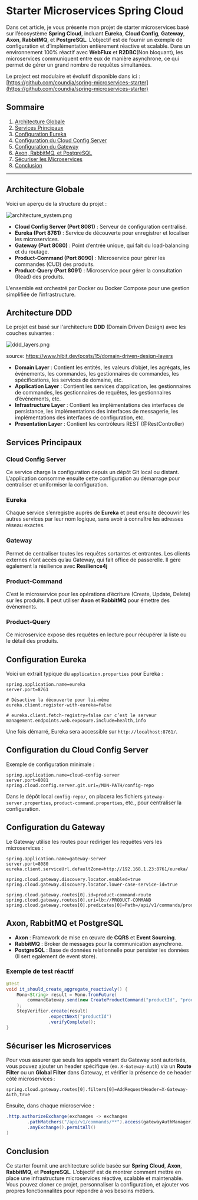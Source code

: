# Starter Microservices Spring Cloud

Dans cet article, je vous présente mon projet de starter microservices basé sur l’écosystème **Spring Cloud**, incluant **Eureka**, **Cloud Config**, **Gateway**, **Axon**, **RabbitMQ**, et **PostgreSQL**. L’objectif est de fournir un exemple de configuration et d’implémentation entièrement réactive et scalable.
Dans un environnement 100% réactif avec **WebFlux** et **R2DBC**(Non bloquant), les microservices communiquent entre eux de manière asynchrone,
ce qui permet de gérer un grand nombre de requêtes simultanées.

Le project est modulaire et évolutif disponible dans ici :
[https://github.com/coundia/spring-microservices-starter](https://github.com/coundia/spring-microservices-starter)

## Sommaire
1. [Architecture Globale](#architecture-globale)
2. [Services Principaux](#services-principaux)
3. [Configuration Eureka](#configuration-eureka)
4. [Configuration du Cloud Config Server](#configuration-du-cloud-config-server)
5. [Configuration du Gateway](#configuration-du-gateway)
6. [Axon, RabbitMQ, et PostgreSQL](#axon-rabbitmq-et-postgresql)
7. [Sécuriser les Microservices](#securiser-les-microservices)
8. [Conclusion](#conclusion)

---

## Architecture Globale

Voici un aperçu de la structure du projet :

![architecture_system.png](assets/architecture_system.png)

- **Cloud Config Server (Port 8081)** : Serveur de configuration centralisé.
- **Eureka (Port 8761)** : Service de découverte pour enregistrer et localiser les microservices.
- **Gateway (Port 8080)** : Point d’entrée unique, qui fait du load-balancing et du routage.
- **Product-Command (Port 8090)** : Microservice pour gérer les commandes (CUD) des produits.
- **Product-Query (Port 8091)** : Microservice pour gérer la consultation (Read) des produits.

L’ensemble est orchestré par Docker ou Docker Compose pour une gestion simplifiée de l’infrastructure.
## Architecture DDD

Le projet est basé sur l'architecture **DDD** (Domain Driven Design) avec les couches suivantes :

![ddd_layers.png](assets/ddd_layers.png)

source: https://www.hibit.dev/posts/15/domain-driven-design-layers

- **Domain Layer** : Contient les entités, les valeurs d’objet, les agrégats, les événements, les commandes, les gestionnaires de commandes, les spécifications, les services de domaine, etc.
- **Application Layer** : Contient les services d’application, les gestionnaires de commandes, les gestionnaires de requêtes, les gestionnaires d’événements, etc.
- **Infrastructure Layer** : Contient les implémentations des interfaces de persistance, les implémentations des interfaces de messagerie, les implémentations des interfaces de configuration, etc.
- **Presentation Layer** : Contient les contrôleurs REST (@RestController)

## Services Principaux

### Cloud Config Server
Ce service charge la configuration depuis un dépôt Git local ou distant. L’application consomme ensuite cette configuration au démarrage pour centraliser et uniformiser la configuration.

### Eureka
Chaque service s’enregistre auprès de **Eureka** et peut ensuite découvrir les autres services par leur nom logique, sans avoir à connaître les adresses réseau exactes.

### Gateway
Permet de centraliser toutes les requêtes sortantes et entrantes. 
Les clients externes n’ont accès qu’au Gateway, qui fait office de passerelle.
Il gère également la résilience avec **Resilience4j** 

### Product-Command
C’est le microservice pour les opérations d’écriture (Create, Update, Delete) sur les produits. Il peut utiliser **Axon** et **RabbitMQ** pour émettre des événements.

### Product-Query
Ce microservice expose des requêtes en lecture pour récupérer la liste ou le détail des produits.

## Configuration Eureka

Voici un extrait typique du `application.properties` pour Eureka :

```properties
spring.application.name=eureka
server.port=8761

# Désactive la découverte pour lui-même
eureka.client.register-with-eureka=false

# eureka.client.fetch-registry=false car c’est le serveur
management.endpoints.web.exposure.include=health,info
```

Une fois démarré, Eureka sera accessible sur `http://localhost:8761/`.

## Configuration du Cloud Config Server

Exemple de configuration minimale :

```properties
spring.application.name=cloud-config-server
server.port=8081
spring.cloud.config.server.git.uri=/MON-PATH/config-repo
```

Dans le dépôt local `config-repo/`, on placera les fichiers `gateway-server.properties`, `product-command.properties`, etc., pour centraliser la configuration.

## Configuration du Gateway

Le Gateway utilise les routes pour rediriger les requêtes vers les microservices :

```properties
spring.application.name=gateway-server
server.port=8080
eureka.client.serviceUrl.defaultZone=http://192.168.1.23:8761/eureka/

spring.cloud.gateway.discovery.locator.enabled=true
spring.cloud.gateway.discovery.locator.lower-case-service-id=true

spring.cloud.gateway.routes[0].id=product-command-route
spring.cloud.gateway.routes[0].uri=lb://PRODUCT-COMMAND
spring.cloud.gateway.routes[0].predicates[0]=Path=/api/v1/commands/products/**
```

## Axon, RabbitMQ et PostgreSQL

- **Axon** : Framework de mise en œuvre de **CQRS** et **Event Sourcing**.
- **RabbitMQ** : Broker de messages pour la communication asynchrone.
- **PostgreSQL** : Base de données relationnelle pour persister les données (Il sert egalement de event store).

### Exemple de test réactif

```java
@Test
void it_should_create_aggregate_reactively() {
    Mono<String> result = Mono.fromFuture(
        commandGateway.send(new CreateProductCommand("productId", "productName"))
    );
    StepVerifier.create(result)
                .expectNext("productId")
                .verifyComplete();
}
```

## Sécuriser les Microservices

Pour vous assurer que seuls les appels venant du Gateway sont autorisés, vous pouvez ajouter un header spécifique (ex. `X-Gateway-Auth`) via un **Route Filter** ou un **Global Filter** dans Gateway, et vérifier la présence de ce header côté microservices :

```properties
spring.cloud.gateway.routes[0].filters[0]=AddRequestHeader=X-Gateway-Auth,true
```

Ensuite, dans chaque microservice :

```java
.http.authorizeExchange(exchanges -> exchanges
        .pathMatchers("/api/v1/commands/**").access(gatewayAuthManager)
        .anyExchange().permitAll()
)
```

## Conclusion

Ce starter fournit une architecture solide basée sur **Spring Cloud**, **Axon**, **RabbitMQ**, et **PostgreSQL**. 
L’objectif est de montrer comment mettre en place une infrastructure microservices réactive, scalable et maintenable. Vous pouvez cloner ce projet, personnaliser la configuration, et ajouter vos propres fonctionnalités pour répondre à vos besoins métiers.


